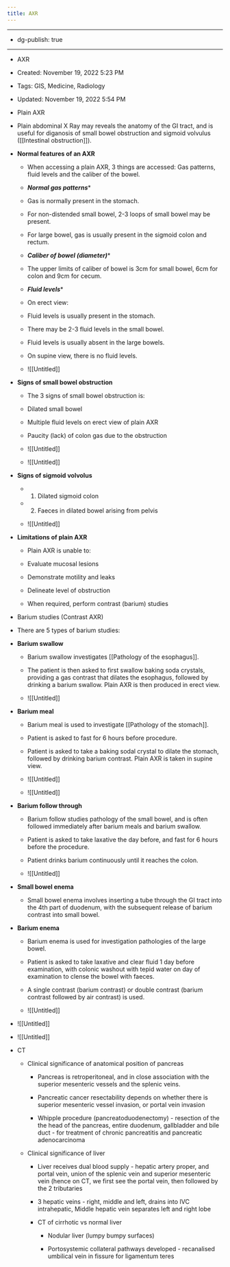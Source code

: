 ```yaml
---
title: AXR
---
```


- --

- dg-publish: true

- --

- AXR

- Created: November 19, 2022 5:23 PM

- Tags: GIS, Medicine, Radiology

- Updated: November 19, 2022 5:54 PM

- Plain AXR

- Plain abdominal X Ray may reveals the anatomy of the GI tract, and is useful for diganosis of small bowel obstruction and sigmoid volvulus ([[Intestinal obstruction]]).

- ************************************************************************Normal features of an AXR************************************************************************
	 - When accessing a plain AXR, 3 things are accessed: Gas patterns, fluid levels and the caliber of the bowel.

	 - *************************************Normal gas patterns**************************************

	 - Gas is normally present in the stomach.

	 - For non-distended small bowel, 2-3 loops of small bowel may be present.

	 - For large bowel, gas is usually present in the sigmoid colon and rectum.

	 - *****************************************************Caliber of bowel (diameter)******************************************************

	 - The upper limits of caliber of bowel is 3cm for small bowel, 6cm for colon and 9cm for cecum.

	 - ***********************Fluid levels************************

	 - On erect view:

	 - Fluid levels is usually present in the stomach.

	 - There may be 2-3 fluid levels in the small bowel.

	 - Fluid levels is usually absent in the large bowels.

	 - On supine view, there is no fluid levels.

	 - ![[Untitled]]

- **************************************Signs of small bowel obstruction**************************************
	 - The 3 signs of small bowel obstruction is:

	 - Dilated small bowel

	 - Multiple fluid levels on erect view of plain AXR

	 - Paucity (lack) of colon gas due to the obstruction

	 - ![[Untitled]]

	 - ![[Untitled]]

- **************************************************Signs of sigmoid volvolus**************************************************
	 - 1. Dilated sigmoid colon

	 - 2. Faeces in dilated bowel arising from pelvis

	 - ![[Untitled]]

- ************************************************Limitations of plain AXR************************************************
	 - Plain AXR is unable to:

	 - Evaluate mucosal lesions

	 - Demonstrate motility and leaks

	 - Delineate level of obstruction

	 - When required, perform contrast (barium) studies

- Barium studies (Contrast AXR)

- There are 5 types of barium studies:

- ****************************Barium swallow****************************
	 - Barium swallow investigates [[Pathology of the esophagus]].

	 - The patient is then asked to first swallow baking soda crystals, providing a gas contrast that dilates the esophagus, followed by drinking a barium swallow. Plain AXR is then produced in erect view.

	 - ![[Untitled]]

- **********Barium meal**********
	 - Barium meal is used to investigate [[Pathology of the stomach]].

	 - Patient is asked to fast for 6 hours before procedure.

	 - Patient is asked to take a baking sodal crystal to dilate the stomach, followed by drinking barium contrast. Plain AXR is taken in supine view.

	 - ![[Untitled]]

	 - ![[Untitled]]

- ****************Barium follow through****************
	 - Barium follow studies pathology of the small bowel, and is often followed immediately after barium meals and barium swallow.

	 - Patient is asked to take laxative the day before, and fast for 6 hours before the procedure.

	 - Patient drinks barium continuously until it reaches the colon.

	 - ![[Untitled]]

- **********************************Small bowel enema**********************************
	 - Small bowel enema involves inserting a tube through the GI tract into the 4th part of duodenum, with the subsequent release of barium contrast into small bowel.

- ************************Barium enema************************
	 - Barium enema is used for investigation pathologies of the large bowel.

	 - Patient is asked to take laxative and clear fluid 1 day before examination, with colonic washout with tepid water on day of examination to clense the bowel with faeces.

	 - A single contrast (barium contrast) or double contrast (barium contrast followed by air contrast) is used.

	 - ![[Untitled]]

- ![[Untitled]]

- ![[Untitled]]

- CT
	 - Clinical significance of anatomical position of pancreas
		 - Pancreas is retroperitoneal, and in close association with the superior mesenteric vessels and the splenic veins.

		 - Pancreatic cancer resectability depends on whether there is superior mesenteric vessel invasion, or portal vein invasion

		 - Whipple procedure (pancreatoduodenectomy) - resection of the the head of the pancreas, entire duodenum, gallbladder and bile duct - for treatment of chronic pancreatitis and pancreatic adenocarcinoma

	 - Clinical significance of liver
		 - Liver receives dual blood supply - hepatic artery proper, and portal vein, union of the splenic vein and superior mesenteric vein (hence on CT, we first see the portal vein, then followed by the 2 tributaries

		 - 3 hepatic veins - right, middle and left, drains into IVC intrahepatic, Middle hepatic vein separates left and right lobe

		 - CT of cirrhotic vs normal liver
			 - Nodular liver (lumpy bumpy surfaces)

			 - Portosystemic collateral pathways developed - recanalised umbilical vein in fissure for ligamentum teres
